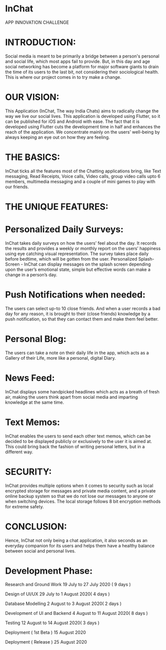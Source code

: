 # InChat
APP INNOVATION CHALLENGE

# INTRODUCTION:
Social media is meant to be primarily a bridge between a person's personal and social life, which most apps fail to provide. But, in this day and age social networking has become a platform for major software giants to drain the time of its users to the last bit, not considering their sociological health. This is where our project comes in to try make a change. 

# OUR VISION:
This Application (InChat, The way India Chats) aims to radically change the way we live our social lives. This application is developed using Flutter, so it can be published for iOS and Android with ease. The fact that it is developed using Flutter cuts the development time in half and enhances the reach of the application. We concentrate mainly on the users’ well-being by always keeping an eye out on how they are feeling. 

# THE BASICS:
InChat ticks all the features most of the Chatting applications bring, like Text messaging, Read Receipts, Voice calls, Video calls, group video calls upto 6 members, multimedia messaging and a couple of mini games to play with our friends.

# THE UNIQUE FEATURES:

# Personalized Daily Surveys:
InChat takes daily surveys on how the users’ feel about the day. It records the results and provides a weekly or monthly report on the users’ happiness using eye catching visual representation. The survey takes place daily before bedtime, which will be gotten from the user.
Personalized Splash-Screen - InChat can display messages on the splash screen depending upon the user’s emotional state, simple but effective words can make a change in a person’s day.

# Push Notifications when needed:
The users can select up-to 10 close friends. And when a user records a bad day for any reason, it is brought to their (close friends) knowledge by a push notification, so that they can contact them and make them feel better.

# Personal Blog:
The users can take a note on their daily life in the app, which acts as a Gallery of their Life, more like a personal, digital Diary.

# News Feed:
InChat displays some handpicked headlines which acts as a breath of fresh air, making the users think apart from social media and imparting knowledge at the same time.

# Text Memos:
InChat enables the users to send each other text memos, which can be decided to be displayed publicly or exclusively to the user it is aimed at. This could bring back the fashion of writing personal letters, but in a different way.

# SECURITY:
InChat provides multiple options when it comes to security such as local encrypted storage for messages and private media content, and a private online backup system so that we do not lose our messages to anyone or when switching devices. The local storage follows 8  bit encryption methods for extreme safety.

# CONCLUSION:
Hence, InChat not only being a chat application, it also seconds as an everyday companion for its users and helps them have a healthy balance between social and personal lives. 


# Development Phase:

Research and Ground Work 
19 July to 27 July 2020 ( 9 days )

Design of UI/UX 
29 July to 1 August 2020( 4 days )

Database Modelling 
2 August to 3 August 2020( 2 days )

Development of UI and Backend
4 August to 11 August 2020( 8 days )

Testing 
12 August to 14 August 2020( 3 days )

Deployment ( 1st Beta ) 
15 August 2020

Deployment ( Release )
25 August 2020


